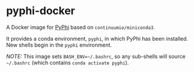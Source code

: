 # pyphi-docker

A Docker image for [PyPhi](http://github.com/wmayner/pyphi) based on
`continuumio/miniconda3`.

It provides a conda environment, `pyphi`, in which PyPhi has been installed.
New shells begin in the `pyphi` environment.

*NOTE:* This image sets `BASH_ENV=~/.bashrc`, so any sub-shells will source
`~/.bashrc` (which contains `conda activate pyphi`).

